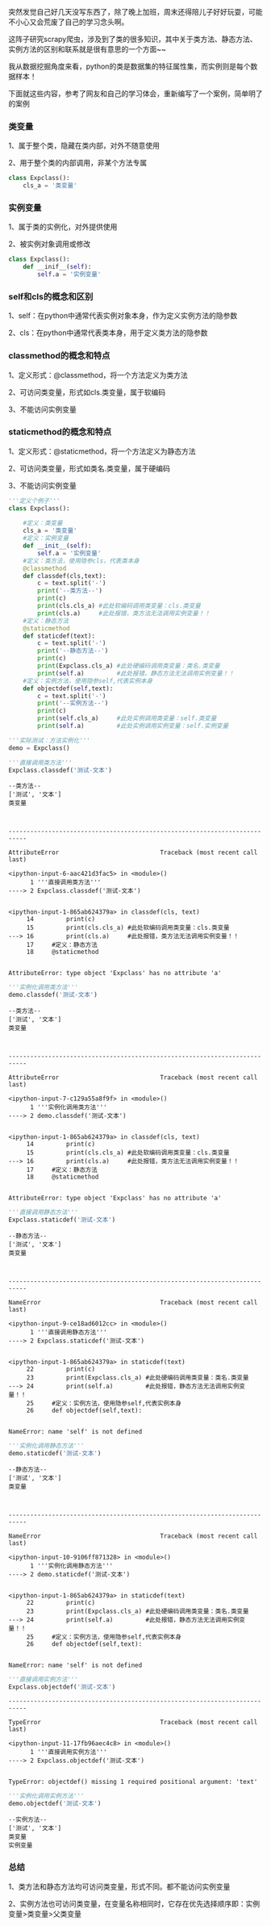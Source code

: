 
突然发觉自己好几天没写东西了，除了晚上加班，周末还得陪儿子好好玩耍，可能不小心又会荒废了自己的学习念头啊。

这阵子研究scrapy爬虫，涉及到了类的很多知识，其中关于类方法、静态方法、实例方法的区别和联系就是很有意思的一个方面~~

我从数据挖掘角度来看，python的类是数据集的特征属性集，而实例则是每个数据样本！

下面就这些内容，参考了网友和自己的学习体会，重新编写了一个案例，简单明了的案例

### 类变量
1、属于整个类，隐藏在类内部，对外不随意使用

2、用于整个类的内部调用，非某个方法专属


```python
class Expclass():
    cls_a = '类变量'
```

### 实例变量
1、属于类的实例化，对外提供使用

2、被实例对象调用或修改


```python
class Expclass():
    def __inif__(self):
        self.a = '实例变量'
```

### self和cls的概念和区别
1、self：在python中通常代表实例对象本身，作为定义实例方法的隐参数

2、cls：在python中通常代表类本身，用于定义类方法的隐参数

### classmethod的概念和特点
1、定义形式：@classmethod，将一个方法定义为类方法

2、可访问类变量，形式如cls.类变量，属于软编码

3、不能访问实例变量

### staticmethod的概念和特点
1、定义形式：@staticmethod，将一个方法定义为静态方法

2、可访问类变量，形式如类名.类变量，属于硬编码

3、不能访问实例变量


```python
'''定义个例子'''
class Expclass():
    
    #定义：类变量
    cls_a = '类变量'
    #定义：实例变量
    def __init__(self):
        self.a = '实例变量'
    #定义：类方法，使用隐参cls，代表类本身
    @classmethod
    def classdef(cls,text):
        c = text.split('-')
        print('--类方法--')
        print(c)
        print(cls.cls_a) #此处软编码调用类变量：cls.类变量
        print(cls.a)     #此处报错，类方法无法调用实例变量！！
    #定义：静态方法
    @staticmethod
    def staticdef(text):
        c = text.split('-')
        print('--静态方法--')
        print(c)
        print(Expclass.cls_a) #此处硬编码调用类变量：类名.类变量
        print(self.a)         #此处报错，静态方法无法调用实例变量！！
    #定义：实例方法，使用隐参self,代表实例本身
    def objectdef(self,text):
        c = text.split('-')
        print('--实例方法--')
        print(c)
        print(self.cls_a)     #此处实例调用类变量：self.类变量
        print(self.a)         #此处实例调用实例变量：self.实例变量
```


```python
'''实际测试：方法实例化'''
demo = Expclass()
```


```python
'''直接调用类方法'''
Expclass.classdef('测试-文本')
```

    --类方法--
    ['测试', '文本']
    类变量
    


    ---------------------------------------------------------------------------

    AttributeError                            Traceback (most recent call last)

    <ipython-input-6-aac421d3fac5> in <module>()
          1 '''直接调用类方法'''
    ----> 2 Expclass.classdef('测试-文本')
    

    <ipython-input-1-865ab624379a> in classdef(cls, text)
         14         print(c)
         15         print(cls.cls_a) #此处软编码调用类变量：cls.类变量
    ---> 16         print(cls.a)     #此处报错，类方法无法调用实例变量！！
         17     #定义：静态方法
         18     @staticmethod
    

    AttributeError: type object 'Expclass' has no attribute 'a'



```python
'''实例化调用类方法'''
demo.classdef('测试-文本')
```

    --类方法--
    ['测试', '文本']
    类变量
    


    ---------------------------------------------------------------------------

    AttributeError                            Traceback (most recent call last)

    <ipython-input-7-c129a55a8f9f> in <module>()
          1 '''实例化调用类方法'''
    ----> 2 demo.classdef('测试-文本')
    

    <ipython-input-1-865ab624379a> in classdef(cls, text)
         14         print(c)
         15         print(cls.cls_a) #此处软编码调用类变量：cls.类变量
    ---> 16         print(cls.a)     #此处报错，类方法无法调用实例变量！！
         17     #定义：静态方法
         18     @staticmethod
    

    AttributeError: type object 'Expclass' has no attribute 'a'



```python
'''直接调用静态方法'''
Expclass.staticdef('测试-文本')
```

    --静态方法--
    ['测试', '文本']
    类变量
    


    ---------------------------------------------------------------------------

    NameError                                 Traceback (most recent call last)

    <ipython-input-9-ce18ad6012cc> in <module>()
          1 '''直接调用静态方法'''
    ----> 2 Expclass.staticdef('测试-文本')
    

    <ipython-input-1-865ab624379a> in staticdef(text)
         22         print(c)
         23         print(Expclass.cls_a) #此处硬编码调用类变量：类名.类变量
    ---> 24         print(self.a)         #此处报错，静态方法无法调用实例变量！！
         25     #定义：实例方法，使用隐参self,代表实例本身
         26     def objectdef(self,text):
    

    NameError: name 'self' is not defined



```python
'''实例化调用静态方法'''
demo.staticdef('测试-文本')
```

    --静态方法--
    ['测试', '文本']
    类变量
    


    ---------------------------------------------------------------------------

    NameError                                 Traceback (most recent call last)

    <ipython-input-10-9106ff871328> in <module>()
          1 '''实例化调用静态方法'''
    ----> 2 demo.staticdef('测试-文本')
    

    <ipython-input-1-865ab624379a> in staticdef(text)
         22         print(c)
         23         print(Expclass.cls_a) #此处硬编码调用类变量：类名.类变量
    ---> 24         print(self.a)         #此处报错，静态方法无法调用实例变量！！
         25     #定义：实例方法，使用隐参self,代表实例本身
         26     def objectdef(self,text):
    

    NameError: name 'self' is not defined



```python
'''直接调用实例方法'''
Expclass.objectdef('测试-文本')
```


    ---------------------------------------------------------------------------

    TypeError                                 Traceback (most recent call last)

    <ipython-input-11-17fb96aec4c8> in <module>()
          1 '''直接调用实例方法'''
    ----> 2 Expclass.objectdef('测试-文本')
    

    TypeError: objectdef() missing 1 required positional argument: 'text'



```python
'''实例化调用实例方法'''
demo.objectdef('测试-文本')
```

    --实例方法--
    ['测试', '文本']
    类变量
    实例变量
    

### 总结
1、类方法和静态方法均可访问类变量，形式不同。都不能访问实例变量

2、实例方法也可访问类变量，在变量名称相同时，它存在优先选择顺序即：实例变量>类变量>父类变量
